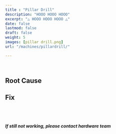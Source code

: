 ```yaml
---
title : "Pillar Drill"
description: "HOOO HOOO HOOO"
excerpt: "△ HOOO HOOO HOOO △"
date: false
lastmod: false
draft: false
weight: 5
images: [pillar drill.png]
url: "/machines/pillardrill/"

---
```

<br>

## Root Cause



## Fix



<br>
<br>

##### If still not working, please contact hardware team